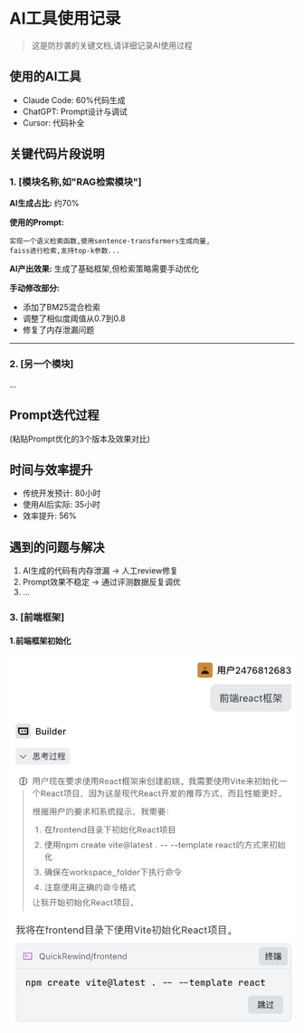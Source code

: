 # AI工具使用记录

> 这是防抄袭的关键文档,请详细记录AI使用过程

## 使用的AI工具
- Claude Code: 60%代码生成
- ChatGPT: Prompt设计与调试
- Cursor: 代码补全

## 关键代码片段说明

### 1. [模块名称,如"RAG检索模块"]
**AI生成占比:** 约70%

**使用的Prompt:**
```
实现一个语义检索函数,使用sentence-transformers生成向量,
faiss进行检索,支持top-k参数...
```

**AI产出效果:**
生成了基础框架,但检索策略需要手动优化

**手动修改部分:**
- 添加了BM25混合检索
- 调整了相似度阈值从0.7到0.8
- 修复了内存泄漏问题

---

### 2. [另一个模块]
...

## Prompt迭代过程
(粘贴Prompt优化的3个版本及效果对比)

## 时间与效率提升
- 传统开发预计: 80小时
- 使用AI后实际: 35小时
- 效率提升: 56%

## 遇到的问题与解决
1. AI生成的代码有内存泄漏 → 人工review修复
2. Prompt效果不稳定 → 通过评测数据反复调优
3. ...

### 3. [前端框架]
#### 1.前端框架初始化
<img src="image/ai1.png" alt="前端框架初始化">